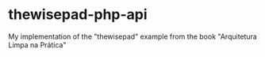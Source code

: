 # thewisepad-php-api
My implementation of the "thewisepad" example from the book "Arquitetura Limpa na Prática"
